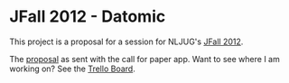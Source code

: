 JFall 2012 - Datomic
====================

This project is a proposal for a session for NLJUG's 
[JFall 2012](http://www.nljug.org/jfall/ "JFall homepage").

The
[proposal](https://github.com/dvberkel/jfall2012-datomic/blob/master/proposal.md)
as sent with the call for paper app. Want to see where I am working
on? See the 
[Trello
Board](https://trello.com/board/jfall-2012-datomic/4ff6d141731da3d517067900 "Trello board for the JFall 2012 Datomic Session Proposal.").
